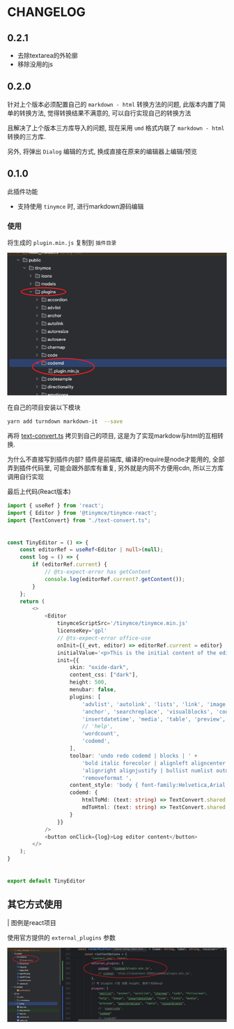 # CHANGELOG

## 0.2.1

- 去除textarea的外轮廓
- 移除没用的js

## 0.2.0

针对上个版本必须配置自己的 `markdown - html` 转换方法的问题, 
此版本内置了简单的转换方法, 觉得转换结果不满意的, 可以自行实现自己的转换方法

且解决了上个版本三方库导入的问题, 现在采用 `umd` 格式内联了 `markdown - html` 转换的三方库.

另外, 将弹出 `Dialog` 编辑的方式, 换成直接在原来的编辑器上编辑/预览

## 0.1.0

此插件功能

- 支持使用 `tinymce` 时, 进行markdown源码编辑

### 使用

将生成的 `plugin.min.js` 复制到 `插件目录` 

![插件目录](resources/img/img.png)

在自己的项目安装以下模块

```bash
yarn add turndown markdown-it  --save
```

再将 [text-convert.ts](resources/ts/text-convert.ts) 拷贝到自己的项目,
这是为了实现markdow与html的互相转换.

为什么不直接写到插件内部? 插件是前端库, 编译的require是node才能用的,
全部弄到插件代码里, 可能会跟外部库有重复, 另外就是内网不方便用cdn,
所以三方库调用自行实现

最后上代码(React版本)

```typescript jsx
import { useRef } from 'react';
import { Editor } from '@tinymce/tinymce-react';
import {TextConvert} from "./text-convert.ts";


const TinyEditor = () => {
    const editorRef = useRef<Editor | null>(null);
    const log = () => {
        if (editorRef.current) {
            // @ts-expect-error has getContent
            console.log(editorRef.current?.getContent());
        }
    };
    return (
        <>
            <Editor
                tinymceScriptSrc='/tinymce/tinymce.min.js'
                licenseKey='gpl'
                // @ts-expect-error office-use
                onInit={(_evt, editor) => editorRef.current = editor}
                initialValue='<p>This is the initial content of the editor.</p>'
                init={{
                    skin: "oxide-dark",
                    content_css: ["dark"],
                    height: 500,
                    menubar: false,
                    plugins: [
                        'advlist', 'autolink', 'lists', 'link', 'image', 'charmap',
                        'anchor', 'searchreplace', 'visualblocks', 'code', 'fullscreen',
                        'insertdatetime', 'media', 'table', 'preview',
                        // 'help',
                        'wordcount',
                        'codemd',
                    ],
                    toolbar: 'undo redo codemd | blocks | ' +
                        'bold italic forecolor | alignleft aligncenter ' +
                        'alignright alignjustify | bullist numlist outdent indent | ' +
                        'removeformat ',
                    content_style: 'body { font-family:Helvetica,Arial,sans-serif; font-size:14px }',
                    codemd: {
                        htmlToMd: (text: string) => TextConvert.shared.convertHtmlToMd(text),
                        mdToHtml: (text: string) => TextConvert.shared.convertMdToHtml(text),
                    }
                }}
            />
            <button onClick={log}>Log editor content</button>
        </>
    );
}


export default TinyEditor

```

## 其它方式使用

| 图例是react项目

使用官方提供的 `external_plugins` 参数

![img.png](resources/img/img2.png)











